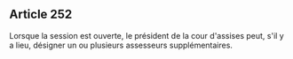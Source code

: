 Article 252
----
Lorsque la session est ouverte, le président de la cour d'assises peut, s'il y a
lieu, désigner un ou plusieurs assesseurs supplémentaires.
